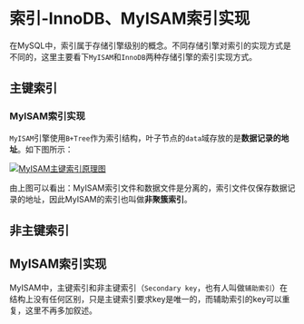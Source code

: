 # 索引-InnoDB、MyISAM索引实现

​	在MySQL中，索引属于存储引擎级别的概念。不同存储引擎对索引的实现方式是不同的，这里主要看下`MyISAM`和`InnoDB`两种存储引擎的索引实现方式。



## 主键索引	

### MyISAM索引实现

​		`MyISAM`引擎使用`B+Tree`作为索引结构，叶子节点的`data`域存放的是**数据记录的地址**。如下图所示：

[![MyISAM主键索引原理图](https://img2020.cnblogs.com/blog/1546632/202009/1546632-20200919221036646-2109444544.png)](https://img2020.cnblogs.com/blog/1546632/202009/1546632-20200919221036646-2109444544.png)

​		由上图可以看出：MyISAM索引文件和数据文件是分离的，索引文件仅保存数据记录的地址，因此MyISAM的索引也叫做**非聚簇索引**。





## 非主键索引

## MyISAM索引实现

​		MyISAM中，主键索引和非主键索引（`Secondary key`，也有人叫做`辅助索引`）在结构上没有任何区别，只是主键索引要求key是唯一的，而辅助索引的key可以重复，这里不再多加叙述。




